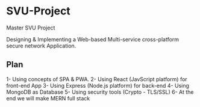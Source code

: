 # SVU-Project

Master SVU Project

Designing & Implementing a Web-based Multi-service cross-platform secure network Application.

## Plan

1- Using concepts of SPA & PWA.
2- Using React (JavScript platform) for front-end App
3- Using Express (Node.js platform) for back-end
4- Using MongoDB as Database
5- Using security tools (Crypto - TLS/SSL)
6- At the end we will make MERN full stack
